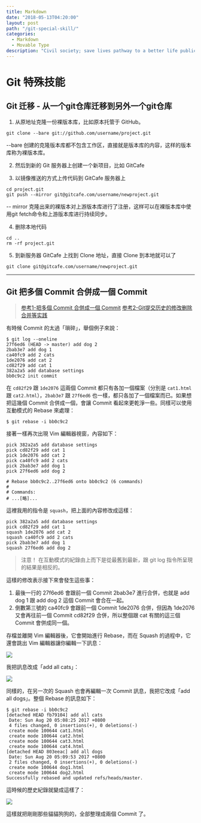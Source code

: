 ```yaml
---
title: Markdown
date: "2018-05-13T04:20:00"
layout: post
path: "/git-special-skill/"
categories:
  - Markdown
  - Movable Type
description: "Civil society; save lives pathway to a better life public-private partnerships solution, tackle, protect UNHCR social movement Jane Addams sustainable campaign respond equality."
---
```


# Git 特殊技能

## Git 迁移 - 从一个git仓库迁移到另外一个git仓库

1. 从原地址克隆一份裸版本库，比如原本托管于 GitHub。

```shell
git clone --bare git://github.com/username/project.git
```

--bare 创建的克隆版本库都不包含工作区，直接就是版本库的内容，这样的版本库称为裸版本库。

<!--more-->

2. 然后到新的 Git 服务器上创建一个新项目，比如 GitCafe

3. 以镜像推送的方式上传代码到 GitCafe 服务器上

```shell
cd project.git
git push --mirror git@gitcafe.com/username/newproject.git
```

-- mirror 克隆出来的裸版本对上游版本库进行了注册，这样可以在裸版本库中使用git fetch命令和上游版本库进行持续同步。

4. 删除本地代码

```shell
cd ..
rm -rf project.git
```

5. 到新服务器 GitCafe 上找到 Clone 地址，直接 Clone 到本地就可以了

```shell
git clone git@gitcafe.com/username/newproject.git
```

------

## Git 把多個 Commit 合併成一個 Commit 

> [参考1-把多個 Commit 合併成一個 Commit](https://gitbook.tw/chapters/rewrite-history/merge-multiple-commits-to-one-commit.html)
> [参考2-Git提交历史的修改删除合并等实践](http://blog.codingplayboy.com/2017/12/13/git-commit-operate/)

有時候 Commit 的太過「瑣碎」，舉個例子來說：

```shell
$ git log --oneline
27f6ed6 (HEAD -> master) add dog 2
2bab3e7 add dog 1
ca40fc9 add 2 cats
1de2076 add cat 2
cd82f29 add cat 1
382a2a5 add database settings
bb0c9c2 init commit
```

在 `cd82f29` 跟 `1de2076` 這兩個 Commit 都只有各加一個檔案（分別是 `cat1.html` 跟 `cat2.html`），`2bab3e7` 跟 `27f6ed6` 也一樣，都只各加了一個檔案而已。如果想把這幾個 Commit 合併成一個，會讓 Commit 看起來更乾淨一些。同樣可以使用互動模式的 Rebase 來處理：

```shell
$ git rebase -i bb0c9c2
```

接著一樣再次出現 Vim 編輯器視窗，內容如下：

```shell
pick 382a2a5 add database settings
pick cd82f29 add cat 1
pick 1de2076 add cat 2
pick ca40fc9 add 2 cats
pick 2bab3e7 add dog 1
pick 27f6ed6 add dog 2

# Rebase bb0c9c2..27f6ed6 onto bb0c9c2 (6 commands)
#
# Commands:
# ...[略]...
```

這裡我用的指令是 `squash`，把上面的內容修改成這樣：

```shell
pick 382a2a5 add database settings
pick cd82f29 add cat 1
squash 1de2076 add cat 2
squash ca40fc9 add 2 cats
pick 2bab3e7 add dog 1
squash 27f6ed6 add dog 2
```

> 注意！
> 在互動模式的紀錄由上而下是從最舊到最新，跟 git log 指令所呈現的結果是相反的。

這樣的修改表示接下來會發生這些事：

1. 最後一行的 27f6ed6 會跟前一個 Commit 2bab3e7 進行合併，也就是 add dog 1 跟 add dog 2 這個 Commit 會合在一起。
2. 倒數第三號的 ca40fc9 會跟前一個 Commit 1de2076 合併，但因為 1de2076 又會再往前一個 Commit cd82f29 合併，所以整個跟 cat 有關的這三個 Commit 會併成同一個。  

存檔並離開 Vim 編輯器後，它會開始進行 Rebase，而在 Squash 的過程中，它還會跳出 Vim 編輯器讓你編輯一下訊息：

![](https://gitbook.tw/images/rewrite-history/merge-multiple-commits-to-one-commit/squash1.png)

我把訊息改成「add all cats」：

![](https://gitbook.tw/images/rewrite-history/merge-multiple-commits-to-one-commit/squash2.png)

同樣的，在另一次的 Squash 也會再編輯一次 Commit 訊息，我把它改成「add all dogs」。整個 Rebase 的訊息如下：

```shell
$ git rebase -i bb0c9c2
[detached HEAD fb79104] add all cats
 Date: Sun Aug 20 05:08:25 2017 +0800
 4 files changed, 0 insertions(+), 0 deletions(-)
 create mode 100644 cat1.html
 create mode 100644 cat2.html
 create mode 100644 cat3.html
 create mode 100644 cat4.html
[detached HEAD 803eeac] add all dogs
 Date: Sun Aug 20 05:09:53 2017 +0800
 2 files changed, 0 insertions(+), 0 deletions(-)
 create mode 100644 dog1.html
 create mode 100644 dog2.html
Successfully rebased and updated refs/heads/master.
```

這時候的歷史紀錄就變成這樣了：

![](https://gitbook.tw/images/rewrite-history/merge-multiple-commits-to-one-commit/squash3.png)

這樣就把剛剛那些貓貓狗狗的，全部整理成兩個 Commit 了。
